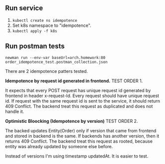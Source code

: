 ## Run service
1. ```kubectl create ns idempotence```
2. Set k8s namespace to "idempotence".
2. ```kubectl apply -f k8s```

## Run postman tests

```shell
newman run --env-var baseUrl=arch.homework:80 order_idempotence_test.postman_collection.json
```

There are 2 idempotence patters tested. 

**Idempotence by request id generated in frontend.** TEST ORDER 1.

It expects that every POST request has unique request id generated by frontend in header x-request-Id.
Every request should have unique request id. If request with the same request id is sent to the service, it should return 409 Conflict. The backend treat this request as duplicated and does not handle it.
   
**Optimistic Bloocking (Idempotence by version)** TEST ORDER 2.

The backed updates Entity(Order) only if version that came from frontend and stored in backend is the same. If backends has another version, then it returns 409 Conflict. The backend treat this request as rooted, because entity was already updated by someone else before.

Instead of versions I'm using timestamp updatedAt. It is easier to test.

